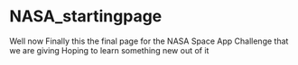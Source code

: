 # NASA_startingpage

Well now Finally this the final page for the NASA Space App Challenge that we are giving Hoping to learn something new out of it 
